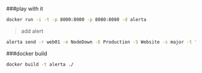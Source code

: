###play with it
```bash
docker run -i -t -p 8000:8000 -p 8080:8080 -d alerta
```
>add alert 

```bash
alerta send -r web01 -e NodeDown -E Production -S Website -s major -t "Web server is down." -v ERROR
```

###docker build
```bash
docker build -t alerta ./
```



